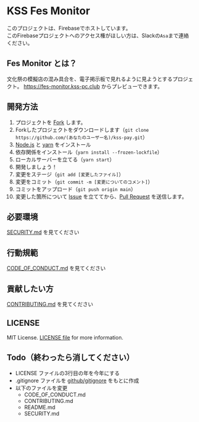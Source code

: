 # KSS Fes Monitor

このプロジェクトは、Firebaseでホストしています。<br>
このFirebaseプロジェクトへのアクセス権がほしい方は、Slackの`Asa`まで連絡ください。

## Fes Monitor とは？
文化祭の模擬店の混み具合を、電子掲示板で見れるように見ようとするプロジェクト。
https://fes-monitor.kss-pc.club からプレビューできます。

## 開発方法
1. プロジェクトを [Fork](https://github.com/kss-pc-club/Fes-Monitor/fork) します。
2. Forkしたプロジェクトをダウンロードします（`git clone https://github.com/(あなたのユーザー名)/kss-pay.git`）
3. [Node.js](https://nodejs.org/ja/) と [yarn](https://classic.yarnpkg.com/ja/) をインストール
4. 依存関係をインストール（`yarn install --frozen-lockfile`）
5. ローカルサーバーを立てる（`yarn start`）
6. 開発しましょう！
7. 変更をステージ（`git add [変更したファイル]`）
8. 変更をコミット（`git commit -m [変更についてのコメント]`）
9. コミットをアップロード（`git push origin main`）
10. 変更した箇所について [Issue](https://github.com/kss-pc-club/kss-pay/issues) を立ててから、[Pull Request](https://github.com/kss-pc-club/kss-pay/pulls) を送信します。

## 必要環境
[SECURITY.md](./SECURITY.md) を見てください

## 行動規範
[CODE_OF_CONDUCT.md](./CODE_OF_CONDUCT.md) を見てください

## 貢献したい方
[CONTRIBUTING.md](./CONTRIBUTING.md) を見てください

## LICENSE
MIT License. [LICENSE file](./LICENSE) for more information.

## Todo（終わったら消してください）
 - LICENSE ファイルの3行目の年を今年にする
 - .gitignore ファイルを [github/gitignore](https://github.com/github/gitignore) をもとに作成
 - 以下のファイルを変更
   - CODE_OF_CONDUCT.md
   - CONTRIBUTING.md
   - README.md
   - SECURITY.md